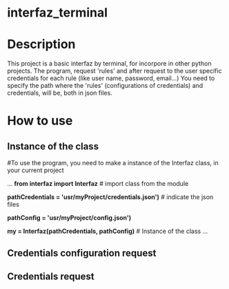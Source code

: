 # interfaz_terminal
# Description
This project is a basic interfaz by terminal, for incorpore in other python projects. 
The program, request 'rules' and after request to the user specific credentials for each rule (like user name, password, email...)
You need to specify the path where the 'rules' (configurations of credentials) and credentials, will be, both in json files. 
# How to use

## Instance of the class

#To use the program, you need to make a instance of the Interfaz class, in your current project

...
**from interfaz import Interfaz** # import class from the module

**pathCredentials = 'usr/myProject/credentials.json')** # indicate the json files

**pathConfig = 'usr/myProject/config.json')**

**my = Interfaz(pathCredentials, pathConfig)** # Instance of the class
...


## Credentials configuration request

## Credentials request
